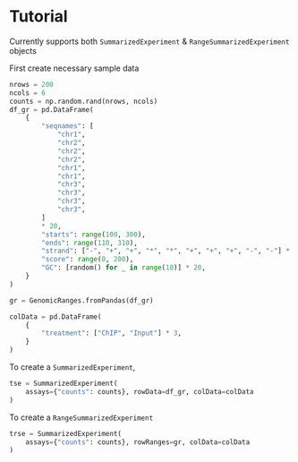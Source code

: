 # Tutorial

Currently supports both `SummarizedExperiment` & `RangeSummarizedExperiment` objects

First create necessary sample data 

```python
nrows = 200
ncols = 6
counts = np.random.rand(nrows, ncols)
df_gr = pd.DataFrame(
    {
        "seqnames": [
            "chr1",
            "chr2",
            "chr2",
            "chr2",
            "chr1",
            "chr1",
            "chr3",
            "chr3",
            "chr3",
            "chr3",
        ]
        * 20,
        "starts": range(100, 300),
        "ends": range(110, 310),
        "strand": ["-", "+", "+", "*", "*", "+", "+", "+", "-", "-"] * 20,
        "score": range(0, 200),
        "GC": [random() for _ in range(10)] * 20,
    }
)

gr = GenomicRanges.fromPandas(df_gr)

colData = pd.DataFrame(
    {
        "treatment": ["ChIP", "Input"] * 3,
    }
)
```

To create a `SummarizedExperiment`,

```python
tse = SummarizedExperiment(
    assays={"counts": counts}, rowData=df_gr, colData=colData
)
```

To create a `RangeSummarizedExperiment`

```python
trse = SummarizedExperiment(
    assays={"counts": counts}, rowRanges=gr, colData=colData
)
```
